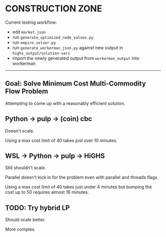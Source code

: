 # CONSTRUCTION ZONE

Current testing workflow:

- edit `market.json`
- run `generate_optimized_node_values.py`
- run `empire_solver.py`
- run `generate_workerman_json.py` against new output in `highs_output/solution-vars`
- import the newly generated output from `workerman_output` into workerman


----

## Goal: Solve Minimum Cost Multi-Commodity Flow Problem

Attempting to come up with a reasonably efficient solution.

## Python -> pulp -> (coin) cbc

Doesn't scale.

Using a max cost limit of 40 takes just over 10 minutes.


## WSL -> Python -> pulp -> HiGHS

Still shouldn't scale.

Parallel doesn't kick in for the problem even with parallel and threads flags.

Using a max cost limit of 40 takes just under 4 minutes but bumping the cost
up to 50 requires almost 16 minutes.

## TODO: Try hybrid LP

Should scale better.

More complex.
